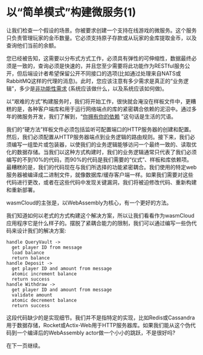 # 以“简单模式”构建微服务(1)

让我们检查一个假设的场景。你被要求创建一个支持在线游戏的微服务。这个服务只负责管理玩家的金币数量。它必须支持原子存款或从玩家的金库提取金币，以及查询他们当前的余额。

您已经被告知，这需要以分布式方式工作，必须具有弹性的可伸缩性，数据最终必须是一致的，查询必须是快速的，并且您至少需要将此功能作为RESTful服务公开，但后端设计者希望保留公开不同接口的选项(比如通过处理来自NATS或RabbitMQ这样的代理的消息)。此时，您应该注意有多少需求是真正的“业务逻辑”，多少是[非功能性需求](https://en.wikipedia.org/wiki/Non-functional_requirement) (系统应该做什么，以及系统应该如何做)。

以“艰难的方式”构建服务时，我们将开始工作，很快就会淹没在样板文件中，更糟糕的是，各种客户端库和用于运行网络端点的库的紧密耦合依赖的泥沼中。通过多年的微服务开发，我们了解到，“[你拥有你的依赖](https://bambielli.com/posts/2017-05-06-the-amazon-way-pt-1/#2-take-ownership-of-results) ”这句话是生活的咒语。

我们的“硬方法”样板文件必须包括监听可配置端口的HTTP服务器的创建和配置。然后，我们必须配置从HTTP服务器端点到业务逻辑的路由规则。接下来，我们必须编写一组垫片或包装器，以使我们的业务逻辑能够访问一个最终一致的、读取优化的数据存储。当我们以这种方式构建时，我们的业务逻辑通常只代表了我们必须编写的不到10%的代码，而90%的代码是我们需要的“仪式”、样板和库依赖项。最糟糕的是，我们的代码现在与我们所选择的功能紧密耦合。我们使用的特定web服务器被编译成二进制文件，就像数据库/缓存客户端一样。如果我们需要对这些代码进行更改，或者在这些代码中发现关键漏洞，我们将被迫修改代码、重新构建和重新部署。

wasmCloud的主张是，以WebAssembly为核心，有一个更好的方法。

我们知道如何以老式的方式构建这个解决方案，所以让我们看看作为wasmCloud应用程序它是什么样子的。摆脱了紧耦合能力的限制，我们可以通过编写一些伪代码来设计我们的解决方案:

```text
handle QueryVault ->
  get player ID from message
  load balance
  return balance
handle Deposit ->
  get player ID and amount from message
  atomic increment balance
  return success
handle Withdraw ->
  get player ID and amount from message
  validate amount
  atomic decrement balance
  return success
```

这段代码缺少的是实现细节。我们并不是指特定的实现，比如Redis或Cassandra用于数据存储，Rocket或Actix-Web用于HTTP服务器库。如果我们能从这个伪代码到一个编译后的WebAssembly actor做一个小小的跳跃，不是很好吗?

在下一页继续。